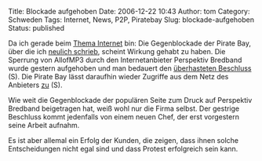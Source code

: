 Title: Blockade aufgehoben
Date: 2006-12-22 10:43
Author: tom
Category: Schweden
Tags: Internet, News, P2P, Piratebay
Slug: blockade-aufgehoben
Status: published

Da ich gerade beim [Thema Internet](http://www.fiket.de/tag/internet)
bin: Die Gegenblockade der Pirate Bay, über die ich [neulich
schrieb](http://www.fiket.de/2006/12/12/pirate-bay-sperrt-isp-aus/),
scheint Wirkung gehabt zu haben. Die Sperrung von AllofMP3 durch den
Internetanbieter Perspektiv Bredband wurde gestern aufgehoben und man
bedauert den [überhasteten
Beschluss](http://www.perspektivbredband.se/main1/news.asp) (S). Die
Pirate Bay lässt daraufhin wieder Zugriffe aus dem Netz des Anbieters
[zu](http://www.piratbyran.org/index.php?view=forum&a=thread&id=44244)
(S).

Wie weit die Gegenblockade der populären Seite zum Druck auf Perspektiv
Bredband beigetragen hat, weiß wohl nur die Firma selbst. Der gestrige
Beschluss kommt jedenfalls von einem neuen Chef, der erst vorgestern
seine Arbeit aufnahm.

Es ist aber allemal ein Erfolg der Kunden, die zeigen, dass ihnen solche
Entscheidungen nicht egal sind und dass Protest erfolgreich sein kann.

